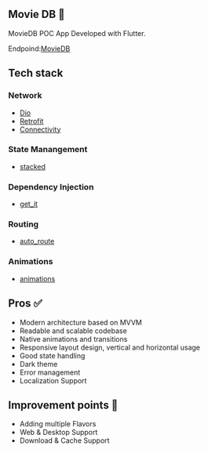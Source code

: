 ## Movie DB 🍝

MovieDB POC App Developed with Flutter.

Endpoind:[MovieDB](https://www.themoviedb.org/)

## Tech stack

### Network

- [Dio](https://pub.dev/packages/dio)
- [Retrofit](https://pub.dev/packages/retrofit)
- [Connectivity](https://pub.dev/packages/connectivity)

### State Manangement

- [stacked](https://pub.dev/packages/stacked)

### Dependency Injection

- [get_it](https://pub.dev/packages/get_it)

### Routing

- [auto_route](https://pub.dev/packages/auto_route)

### Animations

- [animations](https://pub.dev/packages/animations)

## Pros ✅

- Modern architecture based on MVVM
- Readable and scalable codebase
- Native animations and transitions
- Responsive layout design, vertical and horizontal usage
- Good state handling
- Dark theme
- Error management
- Localization Support

## Improvement points 📌

- Adding multiple Flavors
- Web & Desktop Support
- Download & Cache Support
